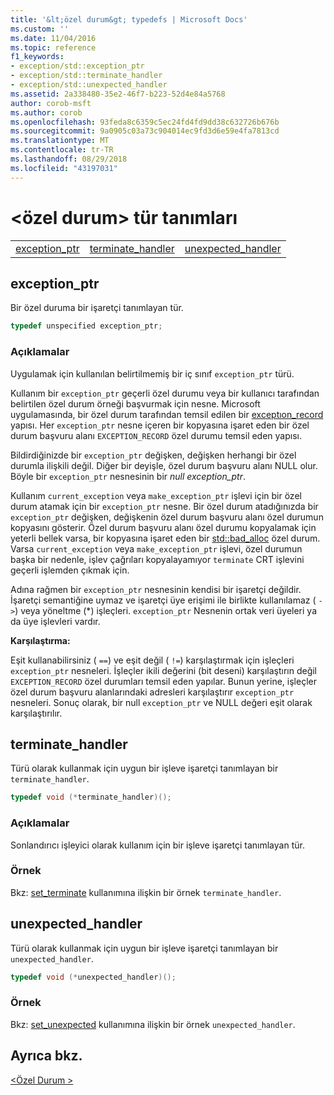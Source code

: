 ```yaml
---
title: '&lt;özel durum&gt; typedefs | Microsoft Docs'
ms.custom: ''
ms.date: 11/04/2016
ms.topic: reference
f1_keywords:
- exception/std::exception_ptr
- exception/std::terminate_handler
- exception/std::unexpected_handler
ms.assetid: 2a338480-35e2-46f7-b223-52d4e84a5768
author: corob-msft
ms.author: corob
ms.openlocfilehash: 93feda8c6359c5ec24fd4fd9dd38c632726b676b
ms.sourcegitcommit: 9a0905c03a73c904014ec9fd3d6e59e4fa7813cd
ms.translationtype: MT
ms.contentlocale: tr-TR
ms.lasthandoff: 08/29/2018
ms.locfileid: "43197031"
---
```

# <a name="ltexceptiongt-typedefs"></a>&lt;özel durum&gt; tür tanımları

||||
|-|-|-|
|[exception_ptr](#exception_ptr)|[terminate_handler](#terminate_handler)|[unexpected_handler](#unexpected_handler)|

## <a name="exception_ptr"></a>  exception_ptr

Bir özel duruma bir işaretçi tanımlayan tür.

```cpp
typedef unspecified exception_ptr;
```

### <a name="remarks"></a>Açıklamalar

Uygulamak için kullanılan belirtilmemiş bir iç sınıf `exception_ptr` türü.

Kullanım bir `exception_ptr` geçerli özel durumu veya bir kullanıcı tarafından belirtilen özel durum örneği başvurmak için nesne. Microsoft uygulamasında, bir özel durum tarafından temsil edilen bir [exceptıon_record](/windows/desktop/api/winnt/ns-winnt-_exception_record) yapısı. Her `exception_ptr` nesne içeren bir kopyasına işaret eden bir özel durum başvuru alanı `EXCEPTION_RECORD` özel durumu temsil eden yapısı.

Bildirdiğinizde bir `exception_ptr` değişken, değişken herhangi bir özel durumla ilişkili değil. Diğer bir deyişle, özel durum başvuru alanı NULL olur. Böyle bir `exception_ptr` nesnesinin bir *null exception_ptr*.

Kullanım `current_exception` veya `make_exception_ptr` işlevi için bir özel durum atamak için bir `exception_ptr` nesne. Bir özel durum atadığınızda bir `exception_ptr` değişken, değişkenin özel durum başvuru alanı özel durumun kopyasını gösterir. Özel durum başvuru alanı özel durumu kopyalamak için yeterli bellek varsa, bir kopyasına işaret eden bir [std::bad_alloc](../standard-library/bad-alloc-class.md) özel durum. Varsa `current_exception` veya `make_exception_ptr` işlevi, özel durumun başka bir nedenle, işlev çağrıları kopyalayamıyor `terminate` CRT işlevini geçerli işlemden çıkmak için.

Adına rağmen bir `exception_ptr` nesnesinin kendisi bir işaretçi değildir. İşaretçi semantiğine uymaz ve işaretçi üye erişimi ile birlikte kullanılamaz ( `->`) veya yöneltme (*) işleçleri. `exception_ptr` Nesnenin ortak veri üyeleri ya da üye işlevleri vardır.

**Karşılaştırma:**

Eşit kullanabilirsiniz ( `==`) ve eşit değil ( `!=`) karşılaştırmak için işleçleri `exception_ptr` nesneleri. İşleçler ikili değerini (bit deseni) karşılaştırın değil `EXCEPTION_RECORD` özel durumları temsil eden yapılar. Bunun yerine, işleçler özel durum başvuru alanlarındaki adresleri karşılaştırır `exception_ptr` nesneleri. Sonuç olarak, bir null `exception_ptr` ve NULL değeri eşit olarak karşılaştırılır.

## <a name="terminate_handler"></a>  terminate_handler

Türü olarak kullanmak için uygun bir işleve işaretçi tanımlayan bir `terminate_handler`.

```cpp
typedef void (*terminate_handler)();
```

### <a name="remarks"></a>Açıklamalar

Sonlandırıcı işleyici olarak kullanım için bir işleve işaretçi tanımlayan tür.

### <a name="example"></a>Örnek

Bkz: [set_terminate](../standard-library/exception-functions.md#set_terminate) kullanımına ilişkin bir örnek `terminate_handler`.

## <a name="unexpected_handler"></a>  unexpected_handler

Türü olarak kullanmak için uygun bir işleve işaretçi tanımlayan bir `unexpected_handler`.

```cpp
typedef void (*unexpected_handler)();
```

### <a name="example"></a>Örnek

Bkz: [set_unexpected](../standard-library/exception-functions.md#set_unexpected) kullanımına ilişkin bir örnek `unexpected_handler`.

## <a name="see-also"></a>Ayrıca bkz.

[\<Özel Durum >](../standard-library/exception.md)<br/>
